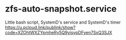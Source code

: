 # zfs-auto-snapshot.service
Little bash script, SystemD's service and SystemD's timer
https://u.pcloud.link/publink/show?code=XZOhtWXZYpmheRy5Q9yisypDFyen7SxQ3SJX
